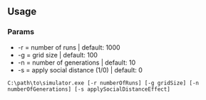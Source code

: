 ## Usage

### Params
<ul>
  <li>-r = number of runs | default: 1000</li>
  <li>-g = grid size | default: 100</li>
  <li>-n = number of generations | default: 10</li>
  <li>-s = apply social distance (1/0) | default: 0</li>
</ul>

<code>C:\path\to\simulator.exe [-r numberOfRuns] [-g gridSize] [-n numberOfGenerations] [-s applySocialDistanceEffect]</code>
